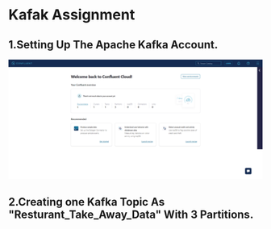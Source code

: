 # Kafak Assignment


## 1.Setting Up The Apache Kafka Account.

![](/images/first.png)


## 2.Creating one Kafka Topic As "Resturant_Take_Away_Data" With 3 Partitions.
